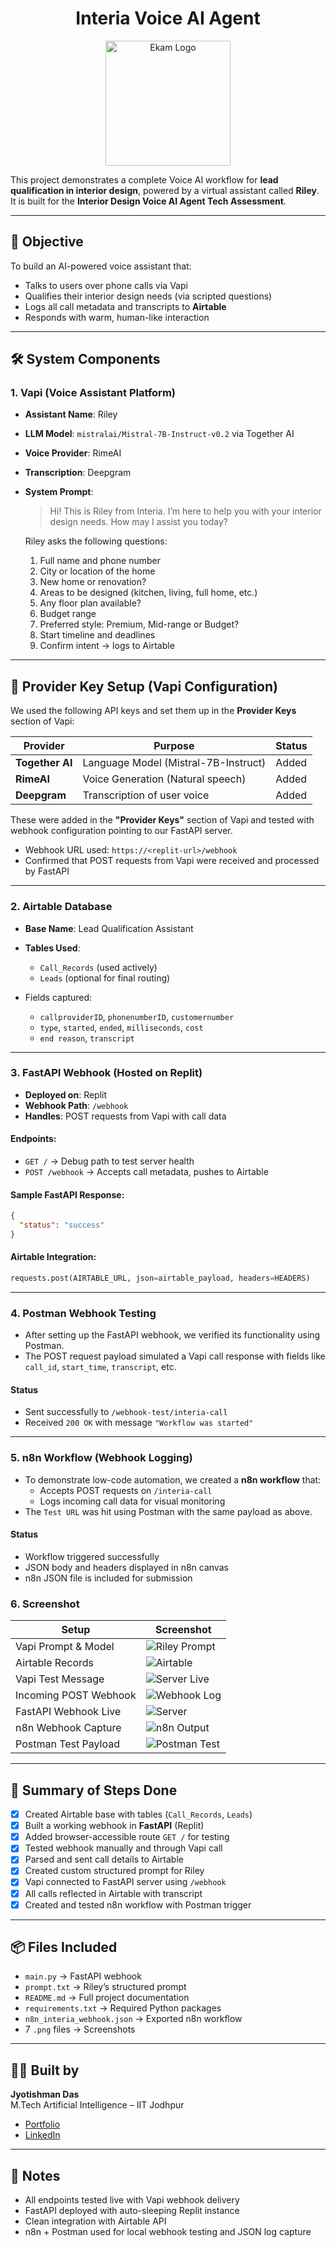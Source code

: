 <h1 align="center">Interia Voice AI Agent</h1>

<p align="center">
  <img src="Ekam_logo.jpg" alt="Ekam Logo" width="200"/>
</p>

This project demonstrates a complete Voice AI workflow for **lead qualification in interior design**, powered by a virtual assistant called **Riley**. It is built for the **Interior Design Voice AI Agent
Tech Assessment**.

---

## 🎯 Objective

To build an AI-powered voice assistant that:
- Talks to users over phone calls via Vapi
- Qualifies their interior design needs (via scripted questions)
- Logs all call metadata and transcripts to **Airtable**
- Responds with warm, human-like interaction

---

##  🛠️ System Components

###  1. Vapi (Voice Assistant Platform)
- **Assistant Name**: Riley
- **LLM Model**: `mistralai/Mistral-7B-Instruct-v0.2` via Together AI
- **Voice Provider**: RimeAI
- **Transcription**: Deepgram
- **System Prompt**: 
  > Hi! This is Riley from Interia. I’m here to help you with your interior design needs. How may I assist you today?

  Riley asks the following questions:
  1. Full name and phone number
  2. City or location of the home
  3. New home or renovation?
  4. Areas to be designed (kitchen, living, full home, etc.)
  5. Any floor plan available?
  6. Budget range
  7. Preferred style: Premium, Mid-range or Budget?
  8. Start timeline and deadlines
  9. Confirm intent → logs to Airtable

---

## 🔐 Provider Key Setup (Vapi Configuration)

We used the following API keys and set them up in the **Provider Keys** section of Vapi:

| Provider     | Purpose                             | Status     |
|--------------|--------------------------------------|------------|
| **Together AI** | Language Model (Mistral-7B-Instruct) |  Added |
| **RimeAI**  | Voice Generation (Natural speech)   |  Added |
| **Deepgram**    | Transcription of user voice         |  Added |

These were added in the **"Provider Keys"** section of Vapi and tested with webhook configuration pointing to our FastAPI server.

- Webhook URL used: `https://<replit-url>/webhook`
- Confirmed that POST requests from Vapi were received and processed by FastAPI

---

###  2. Airtable Database

- **Base Name**: Lead Qualification Assistant
- **Tables Used**:
  - `Call_Records` (used actively)
  - `Leads` (optional for final routing)

- Fields captured:
  - `callproviderID`, `phonenumberID`, `customernumber`
  - `type`, `started`, `ended`, `milliseconds`, `cost`
  - `end reason`, `transcript`

---

###  3. FastAPI Webhook (Hosted on Replit)

- **Deployed on**: Replit
- **Webhook Path**: `/webhook`
- **Handles**: POST requests from Vapi with call data

####  Endpoints:

- `GET /` → Debug path to test server health
- `POST /webhook` → Accepts call metadata, pushes to Airtable

####  Sample FastAPI Response:

```json
{
  "status": "success"
}
```

####  Airtable Integration:

```python
requests.post(AIRTABLE_URL, json=airtable_payload, headers=HEADERS)
```

---

###  4. Postman Webhook Testing

- After setting up the FastAPI webhook, we verified its functionality using Postman.
- The POST request payload simulated a Vapi call response with fields like `call_id`, `start_time`, `transcript`, etc.

#### Status
- Sent successfully to `/webhook-test/interia-call`
- Received `200 OK` with message `"Workflow was started"`

---

###  5. n8n Workflow (Webhook Logging)

- To demonstrate low-code automation, we created a **n8n workflow** that:
  - Accepts POST requests on `/interia-call`
  - Logs incoming call data for visual monitoring
- The `Test URL` was hit using Postman with the same payload as above.

#### Status
- Workflow triggered successfully
- JSON body and headers displayed in n8n canvas
- n8n JSON file is included for submission

###  6.  Screenshot

| Setup | Screenshot |
|-------|------------|
| Vapi Prompt & Model | ![Riley Prompt](vapi1.png) |
| Airtable Records | ![Airtable](Airtable1.png) |
| Vapi Test Message | ![Server Live](Replit1.png) |
| Incoming POST Webhook | ![Webhook Log](Replit2.png) |
| FastAPI Webhook Live | ![Server](Replit3.png) |
| n8n Webhook Capture | ![n8n Output](n8n1.png) |
| Postman Test Payload | ![Postman Test](postman1.png) |

---

## 📄 Summary of Steps Done

- [x] Created Airtable base with tables (`Call_Records`, `Leads`)
- [x] Built a working webhook in **FastAPI** (Replit)
- [x] Added browser-accessible route `GET /` for testing
- [x] Tested webhook manually and through Vapi call
- [x] Parsed and sent call details to Airtable
- [x] Created custom structured prompt for Riley
- [x] Vapi connected to FastAPI server using `/webhook`
- [x] All calls reflected in Airtable with transcript
- [x] Created and tested n8n workflow with Postman trigger
      
---

## 📦 Files Included

- `main.py` → FastAPI webhook
- `prompt.txt` → Riley’s structured prompt
- `README.md` → Full project documentation
- `requirements.txt` → Required Python packages
- `n8n_interia_webhook.json` → Exported n8n workflow
- 7 `.png` files → Screenshots
---

## 🧑‍💻 Built by

**Jyotishman Das**  
M.Tech Artificial Intelligence – IIT Jodhpur  

- [Portfolio](https://my-portfolio-jyotishman-das-projects.vercel.app)  
- [LinkedIn](https://www.linkedin.com/in/jyotishmandas85p/)

---

## 📌 Notes

- All endpoints tested live with Vapi webhook delivery
- FastAPI deployed with auto-sleeping Replit instance
- Clean integration with Airtable API
- n8n + Postman used for local webhook testing and JSON log capture
